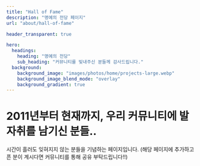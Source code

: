```yaml
---
title: "Hall of Fame"
description: "명예의 전당 페이지"
url: "about/hall-of-fame"

header_transparent: true

hero:
  headings:
    heading: "명예의 전당"
    sub_heading: "커뮤니티를 빛내주신 분들께 감사드립니다."
  background:
    background_image: "images/photos/home/projects-large.webp"
    background_image_blend_mode: "overlay"
    background_gradient: true
---
```


# 2011년부터 현재까지, 우리 커뮤니티에 발자취를 남기신 분들..

시간이 흘러도 잊혀지지 않는 분들을 기념하는 페이지입니다. (해당 페이지에 추가하고픈 분이 계시다면 커뮤니티를 통해 공유 부탁드립니다!!)
